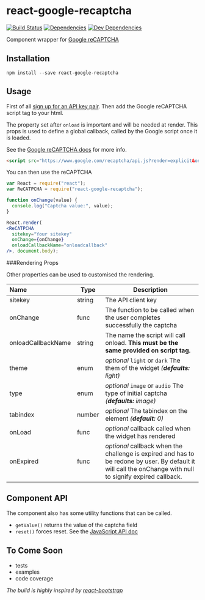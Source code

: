 # react-google-recaptcha

[![Build Status][travis.img]][travis.url]
[![Dependencies][deps.img]][deps.url]
[![Dev Dependencies][devdeps.img]][devdeps.url]

Component wrapper for [Google reCAPTCHA][reCAPTCHA]

## Installation

```shell
npm install --save react-google-recaptcha
```

## Usage

First of all [sign up for an API key pair][signup]. Then add the Google reCAPTCHA script tag to your html.

The property set after `onload` is important and will be needed at render. This props is used to define a global callback, called by the Google script once it is loaded.

See the [Google reCAPTCHA docs][docs] for more info.

```html
<script src="https://www.google.com/recaptcha/api.js?render=explicit&onload=onloadCallback" async defer></script>
```

You can then use the reCAPTCHA

```jsx
var React = require("react");
var ReCATPCHA = require("react-google-recaptcha");

function onChange(value) {
  console.log("Captcha value:", value);
}

React.render(
<ReCATPCHA
  sitekey="Your sitekey"
  onChange={onChange}
  onloadCallbackName="onloadcallback"
/>, document.body);
```

###Rendering Props

Other properties can be used to customised the rendering.

| Name | Type | Description |
|:---- | ---- | ------ |
| sitekey | string | The API client key |
| onChange | func | The function to be called when the user completes successfully the captcha |
| onloadCallbackName | string | The name the script will call onload. **This must be the same provided on script tag.**
| theme | enum | *optional* `light` or `dark` The them of the widget *(__defaults:__ light)*
| type | enum | *optional* `image` or `audio` The type of initial captcha *(__defaults:__ image)*
| tabindex | number | *optional* The tabindex on the element *(__default:__ 0)*
| onLoad | func | *optional* callback called when the widget has rendered
| onExpired | func | *optional* callback when the challenge is expired and has to be redone by user. By default it will call the onChange with null to signify expired callback. |

## Component API

The component also has some utility functions that can be called.

- `getValue()` returns the value of the captcha field
- `reset()` forces reset. See the [JavaScript API doc][js_api]

## To Come Soon
- tests
- examples
- code coverage

*The build is highly inspired by [react-bootstrap][rb]*

[travis.img]: https://travis-ci.org/dozoisch/react-google-recaptcha.svg?branch=master
[travis.url]: https://travis-ci.org/dozoisch/react-google-recaptcha
[deps.img]: https://david-dm.org/dozoisch/react-google-recaptcha.svg
[deps.url]: https://david-dm.org/dozoisch/react-google-recaptcha
[devdeps.img]: https://david-dm.org/dozoisch/react-google-recaptcha/dev-status.svg
[devdeps.url]: https://david-dm.org/dozoisch/react-google-recaptcha#info=devDependencies

[reCAPTCHA]: https://www.google.com/recaptcha
[signup]: http://www.google.com/recaptcha/admin
[docs]: https://developers.google.com/recaptcha
[js_api]: https://developers.google.com/recaptcha/docs/display#js_api
[rb]: https://github.com/react-bootstrap/react-bootstrap/
